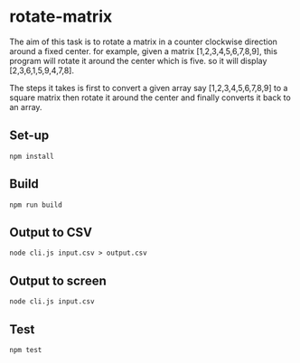 # rotate-matrix

The aim of this task is to rotate a matrix in a counter clockwise direction around a fixed center.
for example, given a matrix [1,2,3,4,5,6,7,8,9], this program will rotate it around the center
which is five. so it will display [2,3,6,1,5,9,4,7,8].

The steps it takes is first to convert a given array say [1,2,3,4,5,6,7,8,9] to a square matrix
then rotate it around the center and finally converts it back to an array.

## Set-up

`npm install`

## Build

`npm run build`

## Output to CSV

`node cli.js input.csv > output.csv`

## Output to screen

`node cli.js input.csv`

## Test

`npm test`